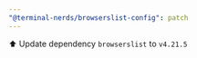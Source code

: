 ```yaml
---
"@terminal-nerds/browserslist-config": patch
---
```


⬆️ Update dependency `browserslist` to `v4.21.5`
